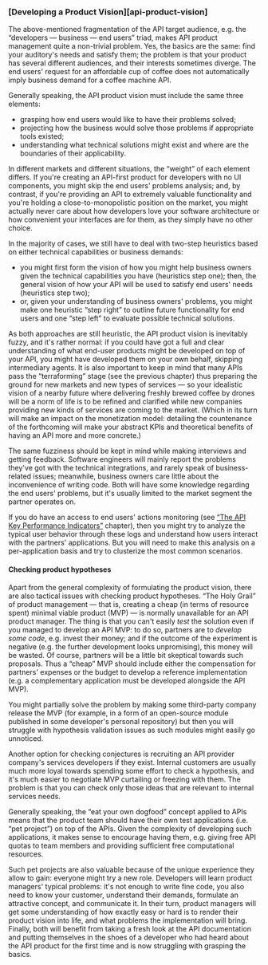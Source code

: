 ### [Developing a Product Vision][api-product-vision]

The above-mentioned fragmentation of the API target audience, e.g. the “developers — business — end users” triad, makes API product management quite a non-trivial problem. Yes, the basics are the same: find your auditory's needs and satisfy them; the problem is that your product has several different audiences, and their interests sometimes diverge. The end users' request for an affordable cup of coffee does not automatically imply business demand for a coffee machine API.

Generally speaking, the API product vision must include the same three elements:
  * grasping how end users would like to have their problems solved;
  * projecting how the business would solve those problems if appropriate tools existed;
  * understanding what technical solutions might exist and where are the boundaries of their applicability.

In different markets and different situations, the “weight” of each element differs. If you're creating an API-first product for developers with no UI components, you might skip the end users' problems analysis; and, by contrast, if you're providing an API to extremely valuable functionality and you're holding a close-to-monopolistic position on the market, you might actually never care about how developers love your software architecture or how convenient your interfaces are for them, as they simply have no other choice.

In the majority of cases, we still have to deal with two-step heuristics based on either technical capabilities or business demands:
  * you might first form the vision of how you might help business owners given the technical capabilities you have (heuristics step one); then, the general vision of how your API will be used to satisfy end users' needs (heuristics step two);
  * or, given your understanding of business owners' problems, you might make one heuristic “step right” to outline future functionality for end users and one “step left” to evaluate possible technical solutions.

As both approaches are still heuristic, the API product vision is inevitably fuzzy, and it's rather normal: if you could have got a full and clear understanding of what end-user products might be developed on top of your API, you might have developed them on your own behalf, skipping intermediary agents. It is also important to keep in mind that many APIs pass the “terraforming” stage (see the previous chapter) thus preparing the ground for new markets and new types of services — so your idealistic vision of a nearby future where delivering freshly brewed coffee by drones will be a norm of life is to be refined and clarified while new companies providing new kinds of services are coming to the market. (Which in its turn will make an impact on the monetization model: detailing the countenance of the forthcoming will make your abstract KPIs and theoretical benefits of having an API more and more concrete.)

The same fuzziness should be kept in mind while making interviews and getting feedback. Software engineers will mainly report the problems they've got with the technical integrations, and rarely speak of business-related issues; meanwhile, business owners care little about the inconvenience of writing code. Both will have some knowledge regarding the end users' problems, but it's usually limited to the market segment the partner operates on.

If you do have an access to end users' actions monitoring (see [“The API Key Performance Indicators”](#api-product-kpi) chapter), then you might try to analyze the typical user behavior through these logs and understand how users interact with the partners' applications. But you will need to make this analysis on a per-application basis and try to clusterize the most common scenarios.

#### Checking product hypotheses

Apart from the general complexity of formulating the product vision, there are also tactical issues with checking product hypotheses. “The Holy Grail” of product management — that is, creating a cheap (in terms of resource spent) minimal viable product (MVP) — is normally unavailable for an API product manager. The thing is that you can't easily *test* the solution even if you managed to develop an API MVP: to do so, partners are to *develop some code*, e.g. invest their money; and if the outcome of the experiment is negative (e.g. the further development looks unpromising), this money will be wasted. Of course, partners will be a little bit skeptical towards such proposals. Thus a “cheap” MVP should include either the compensation for partners' expenses or the budget to develop a reference implementation (e.g. a complementary application must be developed alongside the API MVP).

You might partially solve the problem by making some third-party company release the MVP (for example, in a form of an open-source module published in some developer's personal repository) but then you will struggle with hypothesis validation issues as such modules might easily go unnoticed.

Another option for checking conjectures is recruiting an API provider company's services developers if they exist. Internal customers are usually much more loyal towards spending some effort to check a hypothesis, and it's much easier to negotiate MVP curtailing or freezing with them. The problem is that you can check only those ideas that are relevant to internal services needs.

Generally speaking, the “eat your own dogfood” concept applied to APIs means that the product team should have their own test applications (i.e. “pet project”) on top of the APIs. Given the complexity of developing such applications, it makes sense to encourage having them, e.g. giving free API quotas to team members and providing sufficient free computational resources.

Such pet projects are also valuable because of the unique experience they allow to gain: everyone might try a new role. Developers will learn product managers' typical problems: it's not enough to write fine code, you also need to know your customer, understand their demands, formulate an attractive concept, and communicate it. In their turn, product managers will get some understanding of how exactly easy or hard is to render their product vision into life, and what problems the implementation will bring. Finally, both will benefit from taking a fresh look at the API documentation and putting themselves in the shoes of a developer who had heard about the API product for the first time and is now struggling with grasping the basics.